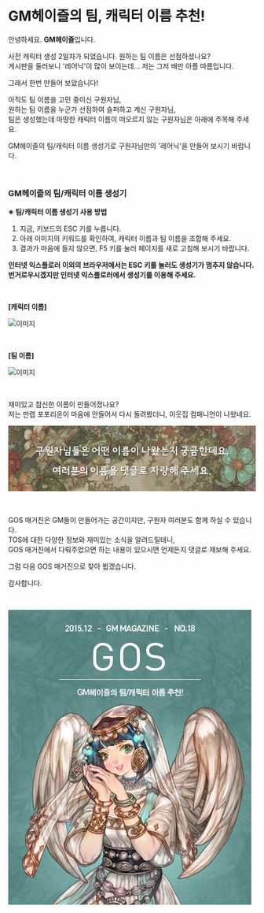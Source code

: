# GM헤이즐의 팀, 캐릭터 이름 추천!

안녕하세요. **GM헤이즐**입니다.

사전 캐릭터 생성 2일차가 되었습니다. 원하는 팀 이름은 선점하셨나요?  
게시판을 둘러보니 '레어닉'이 많이 보이는데... 저는 그저 배만 아플 따름입니다.

그래서 한번 만들어 보았습니다!

아직도 팀 이름을 고민 중이신 구원자님,  
원하는 팀 이름을 누군가 선점하여 슬퍼하고 계신 구원자님,  
팀은 생성했는데 마땅한 캐릭터 이름이 떠오르지 않는 구원자님은 아래에 주목해 주세요.

GM헤이즐의 팀/캐릭터 이름 생성기로 구원자님만의 '레어닉'을 만들어 보시기 바랍니다.

&nbsp;

### GM헤이즐의 팀/캐릭터 이름 생성기

**※ 팀/캐릭터 이름 생성기 사용 방법**

1. 지금, 키보드의 ESC 키를 누릅니다.
2. 아래 이미지의 키워드를 확인하여, 캐릭터 이름과 팀 이름을 조합해 주세요.
3. 결과가 마음에 들지 않으면, F5 키를 눌러 페이지를 새로 고침해 보시기 바랍니다.

**인터넷 익스플로러 이외의 브라우저에서는 ESC 키를 눌러도 생성기가 멈추지 않습니다.  
번거로우시겠지만 인터넷 익스플로러에서 생성기를 이용해 주세요.**

&nbsp;

**[캐릭터 이름]**

![이미지](./images/name01.gif)

&nbsp;

**[팀 이름]**

![이미지](./images/name02.gif)

&nbsp;

재미있고 참신한 이름이 만들어졌나요?  
저는 만렙 포포리온이 마음에 안들어서 다시 돌려봤더니, 이웃집 컴패니언이 나왔네요.

![이미지](./images/name03.png)

&nbsp;

GOS 매거진은 GM들이 만들어가는 공간이지만, 구원자 여러분도 함께 하실 수 있습니다.  
TOS에 대한 다양한 정보와 재미있는 소식을 알려드릴테니,  
GOS 매거진에서 다뤄주었으면 하는 내용이 있으시면 언제든지 댓글로 제보해 주세요.

그럼 다음 GOS 매거진으로 찾아 뵙겠습니다.

감사합니다.

&nbsp;

![이미지](./images/name00.jpg)